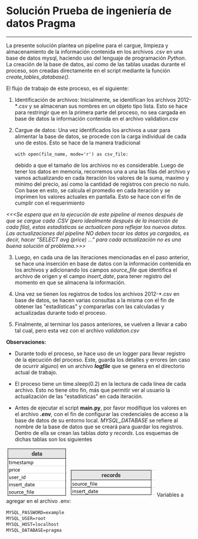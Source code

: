 # Solución Prueba de ingeniería de datos Pragma
___

La presente solución plantea un pipeline para el cargue, limpieza y almacenamiento
de la información contenida en los archivos .csv en una base de datos 
mysql, haciendo uso del lenguaje de programación _Python_. La creación de la
base de datos, así como de las tablas usadas durante el proceso, son creadas
directamente en el script mediante la función _create_tables_database()_.

El flujo de trabajo de este proceso, es el siguiente:
1. Identificación de archivos: Inicialmente, se identifican los archivos
2012-*.csv y se almacenan sus nombres en un objeto tipo lista. Esto se hace 
   para restringir que en la primera parte del proceso, no sea cargada en base de 
   datos la información contenida en el archivo validation.csv
   

2. Cargue de datos: Una vez identificados los archivos a usar para alimentar 
la base de datos, se procede con la carga individual de cada uno de estos. Esto se hace 
   de la manera tradicional
   ~~~
   with open(file_name, mode='r') as csv_file:
   ~~~
   debido a que el tamaño de los archivos no es considerable. Luego de tener
los datos en memoria, recorremos una a una las filas del archivo y vamos actualizando
   en cada iteración los valores de la suma, maximo y mínimo del precio, así como
   la cantidad de registros con precio no nulo. Con base en esto, se calcula el promedio
   en cada iteración y se imprimen los valores actuales en pantalla.
   Esto se hace con el fin de cumplir con el requerimiento  
    
    
_<<<Se espera que en la ejecución de este pipeline al menos después de que se
cargue cada .CSV (pero idealmente después de la inserción de cada fila), estas
estadísticas se actualicen para reflejar los nuevos datos. Las actualizaciones
del pipeline NO deben tocar los datos ya cargados, es decir, hacer “SELECT avg
(price) ...” para cada actualización no es una buena solución al problema.>>>_
   

3. Luego, en cada una de las iteraciones mencionadas en el paso
anterior, se hace una inserción en base de datos con la información contenida
   en los archivos y adicionando los campos *source_file* que identifica el archivo
   de origen y el campo *insert_date*, para tener registro del momento en que se
   almacena la información. 
  
 
4. Una vez se tienen los registros de todos los archivos 2012-*.csv en base de datos,
se hacen varias consultas a la misma con el fin de obtener las "estadísticas" y compararlas con las
   calculadas y actualizadas durante todo el proceso.
  
 
5. Finalmente, al terminar los pasos anteriores, se vuelven a llevar a cabo tal cual, pero
esta vez con el archivo _validation.csv_
   


**Observaciones:**
- Durante todo el proceso, se hace uso de un logger para llevar registro de la 
ejecución del proceso. Este, guarda los detalles y errores (en caso de ocurrir alguno)
  en un archivo _**logfile**_ que se genera en el directorio actual de trabajo.
  
- El proceso tiene un time.sleep(0.2) en la lectura de cada línea de cada archivo. Esto no tiene
otro fin, más que permitir ver al usuario la actualización de las "estadísticas" en cada iteración.
 
 
- Antes de ejecutar el script **main.py**, por favor modifique los valores en el archivo _**.env**_, con el fin 
de configurar las credenciales de acceso a la base de datos de su entorno local. *MYSQL_DATABASE* se refiere al nombre
  de la base de datos que se creará para guardar los registros. Dentro de ella se crean las tablas *data* y *records*. Los
  esquemas de dichas tablas son los siguientes
  
![alt text](./data.png)
![alt text](./records.png)
 Variables a agregar en el archivo .env:
~~~
MYSQL_PASSWORD=example
MYSQL_USER=root
MYSQL_HOST=localhost
MYSQL_DATABASE=pragma
~~~